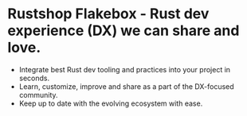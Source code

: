 # Rustshop Flakebox - Rust dev experience (DX) we can share and love.

* Integrate best Rust dev tooling and practices into your project in seconds.
* Learn, customize, improve and share as a part of the DX-focused community.
* Keep up to date with the evolving ecosystem with ease.
